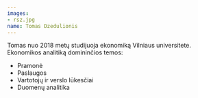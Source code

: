 ```yaml
---
images:
- rsz.jpg
name: Tomas Dzedulionis
---
```

Tomas nuo 2018 metų studijuoja ekonomiką Vilniaus universitete.
Ekonomikos analitiką domininčios temos:

* Pramonė
* Paslaugos
* Vartotojų ir verslo lūkesčiai
* Duomenų analitika
